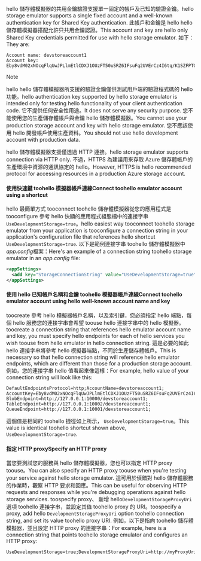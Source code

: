 <span data-ttu-id="f6541-101">hello 儲存體模擬器的共用金鑰驗證支援單一固定的帳戶及已知的驗證金鑰。</span><span class="sxs-lookup"><span data-stu-id="f6541-101">hello storage emulator supports a single fixed account and a well-known authentication key for Shared Key authentication.</span></span> <span data-ttu-id="f6541-102">此帳戶和金鑰是 hello hello 儲存體模擬器搭配允許只共用金鑰認證。</span><span class="sxs-lookup"><span data-stu-id="f6541-102">This account and key are hello only Shared Key credentials permitted for use with hello storage emulator.</span></span> <span data-ttu-id="f6541-103">如下：</span><span class="sxs-lookup"><span data-stu-id="f6541-103">They are:</span></span>

```
Account name: devstoreaccount1
Account key: Eby8vdM02xNOcqFlqUwJPLlmEtlCDXJ1OUzFT50uSRZ6IFsuFq2UVErCz4I6tq/K1SZFPTOtr/KBHBeksoGMGw==
```

> [!NOTE]
> <span data-ttu-id="f6541-104">hello hello 儲存體模擬器所支援的驗證金鑰僅供測試用戶端的驗證程式碼的 hello 功能。</span><span class="sxs-lookup"><span data-stu-id="f6541-104">hello authentication key supported by hello storage emulator is intended only for testing hello functionality of your client authentication code.</span></span> <span data-ttu-id="f6541-105">它不提供任何安全性用途。</span><span class="sxs-lookup"><span data-stu-id="f6541-105">It does not serve any security purpose.</span></span> <span data-ttu-id="f6541-106">您不能使用您的生產儲存體帳戶與金鑰 hello 儲存體模擬器。</span><span class="sxs-lookup"><span data-stu-id="f6541-106">You cannot use your production storage account and key with hello storage emulator.</span></span> <span data-ttu-id="f6541-107">您不應該使用 hello 開發帳戶使用生產資料。</span><span class="sxs-lookup"><span data-stu-id="f6541-107">You should not use hello development account with production data.</span></span>
> 
> <span data-ttu-id="f6541-108">hello 儲存體模擬器支援僅透過 HTTP 連接。</span><span class="sxs-lookup"><span data-stu-id="f6541-108">hello storage emulator supports connection via HTTP only.</span></span> <span data-ttu-id="f6541-109">不過，HTTPS 為建議用來存取 Azure 儲存體帳戶的生產環境中資源的通訊協定的 hello。</span><span class="sxs-lookup"><span data-stu-id="f6541-109">However, HTTPS is hello recommended protocol for accessing resources in a production Azure storage account.</span></span>
> 

#### <a name="connect-toohello-emulator-account-using-a-shortcut"></a><span data-ttu-id="f6541-110">使用快速鍵 toohello 模擬器帳戶連線</span><span class="sxs-lookup"><span data-stu-id="f6541-110">Connect toohello emulator account using a shortcut</span></span>
<span data-ttu-id="f6541-111">hello 最簡單方式 tooconnect toohello 儲存體模擬器從您的應用程式是 tooconfigure 參考 hello 快顯的應用程式組態檔中的連接字串`UseDevelopmentStorage=true`。</span><span class="sxs-lookup"><span data-stu-id="f6541-111">hello easiest way tooconnect toohello storage emulator from your application is tooconfigure a connection string in your application's configuration file that references hello shortcut `UseDevelopmentStorage=true`.</span></span> <span data-ttu-id="f6541-112">以下是範例連接字串 toohello 儲存體模擬器中*app.config*檔案：</span><span class="sxs-lookup"><span data-stu-id="f6541-112">Here's an example of a connection string toohello storage emulator in an *app.config* file:</span></span> 

```xml
<appSettings>
  <add key="StorageConnectionString" value="UseDevelopmentStorage=true" />
</appSettings>
```

#### <a name="connect-toohello-emulator-account-using-hello-well-known-account-name-and-key"></a><span data-ttu-id="f6541-113">使用 hello 已知帳戶名稱和金鑰 toohello 模擬器帳戶連線</span><span class="sxs-lookup"><span data-stu-id="f6541-113">Connect toohello emulator account using hello well-known account name and key</span></span>
<span data-ttu-id="f6541-114">toocreate 參考 hello 模擬器帳戶名稱，以及索引鍵，您必須指定 hello 端點，每個 hello 服務您的連接字串會希望 toouse hello 連接字串中的 hello 模擬器。</span><span class="sxs-lookup"><span data-stu-id="f6541-114">toocreate a connection string that references hello emulator account name and key, you must specify hello endpoints for each of hello services you wish toouse from hello emulator in hello connection string.</span></span> <span data-ttu-id="f6541-115">這是必要的如此 hello 連接字串將參考 hello 模擬器端點，不同於生產儲存體帳戶。</span><span class="sxs-lookup"><span data-stu-id="f6541-115">This is necessary so that hello connection string will reference hello emulator endpoints, which are different than those for a production storage account.</span></span> <span data-ttu-id="f6541-116">例如，您的連接字串 hello 值看起來像這樣：</span><span class="sxs-lookup"><span data-stu-id="f6541-116">For example, hello value of your connection string will look like this:</span></span>

```
DefaultEndpointsProtocol=http;AccountName=devstoreaccount1;
AccountKey=Eby8vdM02xNOcqFlqUwJPLlmEtlCDXJ1OUzFT50uSRZ6IFsuFq2UVErCz4I6tq/K1SZFPTOtr/KBHBeksoGMGw==;
BlobEndpoint=http://127.0.0.1:10000/devstoreaccount1;
TableEndpoint=http://127.0.0.1:10002/devstoreaccount1;
QueueEndpoint=http://127.0.0.1:10001/devstoreaccount1;
```

<span data-ttu-id="f6541-117">這個值是相同的 toohello 捷徑如上所示， `UseDevelopmentStorage=true`。</span><span class="sxs-lookup"><span data-stu-id="f6541-117">This value is identical toohello shortcut shown above, `UseDevelopmentStorage=true`.</span></span>

#### <a name="specify-an-http-proxy"></a><span data-ttu-id="f6541-118">指定 HTTP proxy</span><span class="sxs-lookup"><span data-stu-id="f6541-118">Specify an HTTP proxy</span></span>
<span data-ttu-id="f6541-119">當您要測試您的服務與 hello 儲存體模擬器，您也可以指定 HTTP proxy toouse。</span><span class="sxs-lookup"><span data-stu-id="f6541-119">You can also specify an HTTP proxy toouse when you're testing your service against hello storage emulator.</span></span> <span data-ttu-id="f6541-120">這可用於偵錯對 hello 儲存體服務的作業時，觀察 HTTP 要求和回應。</span><span class="sxs-lookup"><span data-stu-id="f6541-120">This can be useful for observing HTTP requests and responses while you're debugging operations against hello storage services.</span></span> <span data-ttu-id="f6541-121">toospecify proxy、 新增 hello`DevelopmentStorageProxyUri`選項 toohello 連接字串，並設定其值 toohello proxy 的 URI。</span><span class="sxs-lookup"><span data-stu-id="f6541-121">toospecify a proxy, add hello `DevelopmentStorageProxyUri` option toohello connection string, and set its value toohello proxy URI.</span></span> <span data-ttu-id="f6541-122">例如，以下是指向 toohello 儲存體模擬器，並且設定 HTTP proxy 的連接字串：</span><span class="sxs-lookup"><span data-stu-id="f6541-122">For example, here is a connection string that points toohello storage emulator and configures an HTTP proxy:</span></span>

```
UseDevelopmentStorage=true;DevelopmentStorageProxyUri=http://myProxyUri
```

